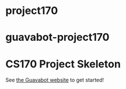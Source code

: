 # project170
guavabot-project170
=======
# CS170 Project Skeleton

See [the Guavabot website](http://guavabot.cs170.org/) to get started!
